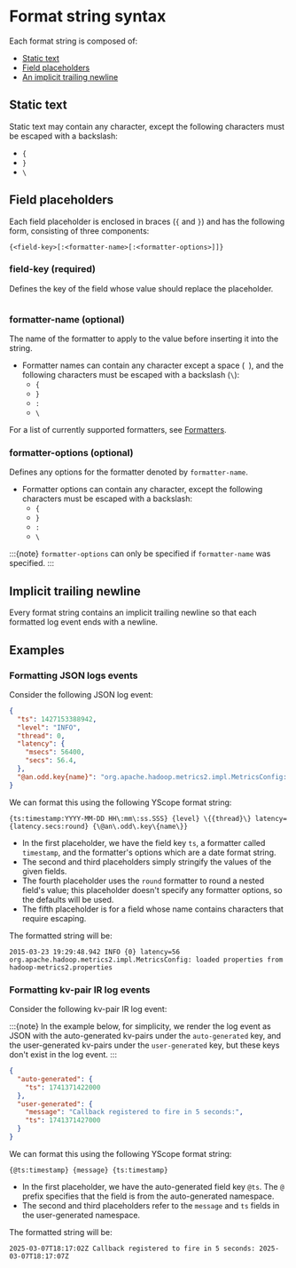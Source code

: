 # Format string syntax

Each format string is composed of:
* [Static text](#static-text)
* [Field placeholders](#field-placeholders)
* [An implicit trailing newline](#implicit-trailing-newline)

## Static text
Static text may contain any character, except the following characters must be escaped with a
backslash:
* `{`
* `}`
* `\`

## Field placeholders
Each field placeholder is enclosed in braces (`{` and `}`) and has the following form, consisting of
three components:
```
{<field-key>[:<formatter-name>[:<formatter-options>]]}
```

### field-key (required)
Defines the key of the field whose value should replace the placeholder.

```{include} ../key-syntax.md

```

### formatter-name (optional)
The name of the formatter to apply to the value before inserting it into the string.

* Formatter names can contain any character except a space (` `), and the following characters must
  be escaped with a backslash (`\`):
  * `{`
  * `}`
  * `:`
  * `\`

For a list of currently supported formatters, see [Formatters](formatters).

### formatter-options (optional)
Defines any options for the formatter denoted by `formatter-name`.

* Formatter options can contain any character, except the following characters must be escaped with
  a backslash:
  * `{`
  * `}`
  * `:`
  * `\`

:::{note}
`formatter-options` can only be specified if `formatter-name` was specified.
:::

## Implicit trailing newline

Every format string contains an implicit trailing newline so that each formatted log event ends with
a newline.

## Examples

### Formatting JSON logs events

Consider the following JSON log event:
```json
{
  "ts": 1427153388942,
  "level": "INFO",
  "thread": 0,
  "latency": {
    "msecs": 56400,
    "secs": 56.4,
  },
  "@an.odd.key{name}": "org.apache.hadoop.metrics2.impl.MetricsConfig: loaded properties from hadoop-metrics2.properties"
}
```

We can format this using the following YScope format string:

```
{ts:timestamp:YYYY-MM-DD HH\:mm\:ss.SSS} {level} \{{thread}\} latency={latency.secs:round} {\@an\.odd\.key\{name\}}
```

* In the first placeholder, we have the field key `ts`, a formatter called `timestamp`, and the
  formatter's options which are a date format string.
* The second and third placeholders simply stringify the values of the given fields.
* The fourth placeholder uses the `round` formatter to round a nested field's value; this
  placeholder doesn't specify any formatter options, so the defaults will be used.
* The fifth placeholder is for a field whose name contains characters that require escaping.

The formatted string will be:
```
2015-03-23 19:29:48.942 INFO {0} latency=56 org.apache.hadoop.metrics2.impl.MetricsConfig: loaded properties from hadoop-metrics2.properties
```

### Formatting kv-pair IR log events

Consider the following kv-pair IR log event:

:::{note}
In the example below, for simplicity, we render the log event as JSON with the auto-generated
kv-pairs under the `auto-generated` key, and the user-generated kv-pairs under the `user-generated`
key, but these keys don't exist in the log event.
:::

```json
{
  "auto-generated": {
    "ts": 1741371422000
  },
  "user-generated": {
    "message": "Callback registered to fire in 5 seconds:",
    "ts": 1741371427000
  }
}
```

We can format this using the following YScope format string:

```
{@ts:timestamp} {message} {ts:timestamp}
```

* In the first placeholder, we have the auto-generated field key `@ts`. The `@` prefix specifies
  that the field is from the auto-generated namespace.
* The second and third placeholders refer to the `message` and `ts` fields in the user-generated
  namespace.

The formatted string will be:
```
2025-03-07T18:17:02Z Callback registered to fire in 5 seconds: 2025-03-07T18:17:07Z
```

